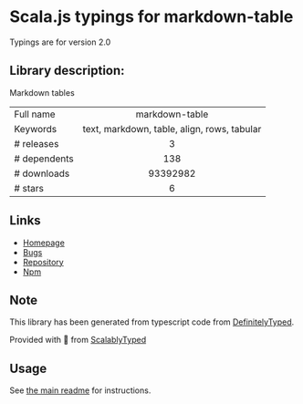 
# Scala.js typings for markdown-table

Typings are for version 2.0

## Library description:
Markdown tables

|                    |                 |
| ------------------ | :-------------: |
| Full name          | markdown-table |
| Keywords           | text, markdown, table, align, rows, tabular |
| # releases         | 3 |
| # dependents       | 138 |
| # downloads        | 93392982 |
| # stars            | 6 |

## Links
- [Homepage](https://github.com/wooorm/markdown-table#readme)
- [Bugs](https://github.com/wooorm/markdown-table/issues)
- [Repository](https://github.com/wooorm/markdown-table)
- [Npm](https://www.npmjs.com/package/markdown-table)
    


## Note
This library has been generated from typescript code from [DefinitelyTyped](https://definitelytyped.org).

Provided with :purple_heart: from [ScalablyTyped](https://github.com/oyvindberg/ScalablyTyped)

## Usage
See [the main readme](../../readme.md) for instructions.



